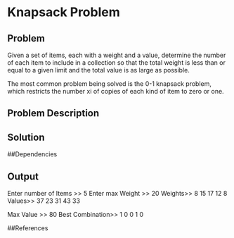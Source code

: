 # Knapsack Problem


## Problem 

Given a set of items, each with a weight and a value, determine the number of each item to include in a collection so that the total weight is less than or equal to a given limit and the total value is as large as possible.

The most common problem being solved is the 0-1 knapsack problem, which restricts the number xi of copies of each kind of item to zero or one.

## Problem Description 

## Solution


##Dependencies 


## Output

Enter number of Items >> 
5
Enter max Weight >> 
20
Weights>>
8 15 17 12 8 
Values>>
37 23 31 43 33 

Max Value >> 80
Best Combination>>
1 0 0 1 0 

##References